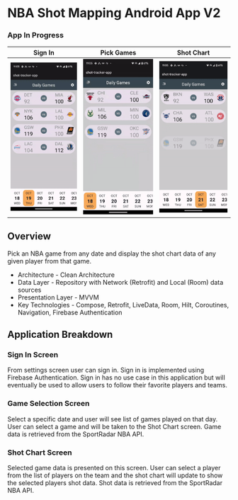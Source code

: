 # NBA Shot Mapping Android App V2

### App In Progress

|                  Sign In                   |                  Pick Games                   |                  Shot Chart                   |
|:------------------------------------------:|:---------------------------------------------:|:---------------------------------------------:|
| <img src="/video/sign-in.gif" width="240"> | <img src="/video/pick-games.gif" width="240"> | <img src="/video/shot-chart.gif" width="240"> |


## Overview
Pick an NBA game from any date and display the shot chart data of any given player from that game. 

* Architecture - Clean Architecture 
* Data Layer - Repository with Network (Retrofit) and Local (Room) data sources
* Presentation Layer - MVVM
* Key Technologies - Compose, Retrofit, LiveData, Room, Hilt, Coroutines, Navigation, Firebase Authentication

## Application Breakdown

### Sign In Screen
From settings screen user can sign in. Sign in is implemented using Firebase Authentication. Sign in has no use case in this application but will eventually be used to allow users to follow their favorite players and teams.

### Game Selection Screen
Select a specific date and user will see list of games played on that day. User can select a game and will be taken to the Shot Chart screen. Game data is retrieved from the SportRadar NBA API.

### Shot Chart Screen
Selected game data is presented on this screen. User can select a player from the list of players on the team and the shot chart will update to show the selected players shot data. Shot data is retrieved from the SportRadar NBA API.

